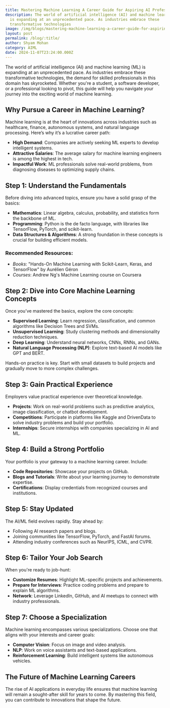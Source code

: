 ```yaml
---
title: Mastering Machine Learning A Career Guide for Aspiring AI Professionals
description: The world of artificial intelligence (AI) and machine learning (ML)
  is expanding at an unprecedented pace. As industries embrace these
  transformative technologies
image: /img/blogs/mastering-machine-learning-a-career-guide-for-aspiring-ai-professionals.webp
layout: post
permalink: /blog/:title/
author: Shyam Mohan
category: AIML
date: 2024-11-07T23:24:00.000Z
---
```

The world of artificial intelligence (AI) and machine learning (ML) is expanding at an unprecedented pace. As industries embrace these transformative technologies, the demand for skilled professionals in this domain has skyrocketed. Whether you're a student, a software developer, or a professional looking to pivot, this guide will help you navigate your journey into the exciting world of machine learning.

## Why Pursue a Career in Machine Learning?

Machine learning is at the heart of innovations across industries such as healthcare, finance, autonomous systems, and natural language processing. Here’s why it’s a lucrative career path:

-   **High Demand**: Companies are actively seeking ML experts to develop intelligent systems.
-   **Attractive Salaries**: The average salary for machine learning engineers is among the highest in tech.
-   **Impactful Work**: ML professionals solve real-world problems, from diagnosing diseases to optimizing supply chains.


## Step 1: Understand the Fundamentals

Before diving into advanced topics, ensure you have a solid grasp of the basics:

-   **Mathematics**: Linear algebra, calculus, probability, and statistics form the backbone of ML.
-   **Programming**: Python is the de facto language, with libraries like TensorFlow, PyTorch, and scikit-learn.
-   **Data Structures & Algorithms**: A strong foundation in these concepts is crucial for building efficient models.

### Recommended Resources:

-   _Books_: "Hands-On Machine Learning with Scikit-Learn, Keras, and TensorFlow" by Aurélien Géron
-   _Courses_: Andrew Ng's Machine Learning course on Coursera


## Step 2: Dive into Core Machine Learning Concepts

Once you’ve mastered the basics, explore the core concepts:

-   **Supervised Learning**: Learn regression, classification, and common algorithms like Decision Trees and SVMs.
-   **Unsupervised Learning**: Study clustering methods and dimensionality reduction techniques.
-   **Deep Learning**: Understand neural networks, CNNs, RNNs, and GANs.
-   **Natural Language Processing (NLP)**: Explore text-based AI models like GPT and BERT.

Hands-on practice is key. Start with small datasets to build projects and gradually move to more complex challenges.


## Step 3: Gain Practical Experience

Employers value practical experience over theoretical knowledge.

-   **Projects**: Work on real-world problems such as predictive analytics, image classification, or chatbot development.
-   **Competitions**: Participate in platforms like Kaggle and DrivenData to solve industry problems and build your portfolio.
-   **Internships**: Secure internships with companies specializing in AI and ML.


## Step 4: Build a Strong Portfolio

Your portfolio is your gateway to a machine learning career. Include:

-   **Code Repositories**: Showcase your projects on GitHub.
-   **Blogs and Tutorials**: Write about your learning journey to demonstrate expertise.
-   **Certifications**: Display credentials from recognized courses and institutions.


## Step 5: Stay Updated

The AI/ML field evolves rapidly. Stay ahead by:

-   Following AI research papers and blogs.
-   Joining communities like TensorFlow, PyTorch, and FastAI forums.
-   Attending industry conferences such as NeurIPS, ICML, and CVPR.


## Step 6: Tailor Your Job Search

When you're ready to job-hunt:

-   **Customize Resumes**: Highlight ML-specific projects and achievements.
-   **Prepare for Interviews**: Practice coding problems and prepare to explain ML algorithms.
-   **Network**: Leverage LinkedIn, GitHub, and AI meetups to connect with industry professionals.


## Step 7: Choose a Specialization

Machine learning encompasses various specializations. Choose one that aligns with your interests and career goals:

-   **Computer Vision**: Focus on image and video analysis.
-   **NLP**: Work on voice assistants and text-based applications.
-   **Reinforcement Learning**: Build intelligent systems like autonomous vehicles.


## The Future of Machine Learning Careers

The rise of AI applications in everyday life ensures that machine learning will remain a sought-after skill for years to come. By mastering this field, you can contribute to innovations that shape the future.
